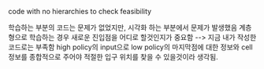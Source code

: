 code with no hierarchies to check feasibility

학습하는 부분의 코드는 문제가 없었지만, 시각화 하는 부분에서 문제가 발생했음
계층형으로 학습하는 경우 새로운 진입점을 어디로 할것인지가 중요함 --> 지금 내가 작성한 코드로는 부족함
high policy의 input으로 low policy의 마지막점에 대한 정보와 cell 정보를 종합적으로 주어야 적절한 입구 위치를 찾을 수 있을것이라 생각됨.
